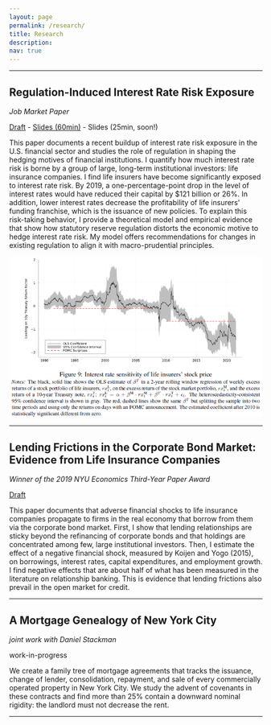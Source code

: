 ```yaml
---
layout: page
permalink: /research/
title: Research
description: 
nav: true
---
```


---

## Regulation-Induced Interest Rate Risk Exposure

<em>Job Market Paper</em>

[Draft](/assets/pdf/JMP.pdf) - [Slides (60min)](/assets/pdf/slides_NYU.pdf) - Slides (25min, soon!)

This paper documents a recent buildup of interest rate risk exposure in the U.S. financial sector and studies the role of regulation in shaping the hedging motives of financial institutions. I quantify how much interest rate risk is borne by a group of large, long-term institutional investors: life insurance companies. I find life insurers have become significantly exposed to interest rate risk. By 2019, a one-percentage-point drop in the level of interest rates would have reduced their capital by $121 billion or 26%. In addition, lower interest rates decrease the profitability of life insurers' funding franchise, which is the issuance of new policies. To explain this risk-taking behavior, I provide a theoretical model and empirical evidence that show how statutory reserve regulation distorts the economic motive to hedge interest rate risk. My model offers recommendations for changes in existing regulation to align it with macro-prudential principles.

<img src="/assets/img/Market - weekly return FOMC.png" alt="drawing" width="781"/>

---

## Lending Frictions in the Corporate Bond Market: Evidence from Life Insurance Companies

<em>Winner of the 2019 NYU Economics Third-Year Paper Award</em>

[Draft](/assets/pdf/LendingFrictions.pdf)

This paper documents that adverse financial shocks to life insurance companies propagate to firms in the real economy that borrow from them via the corporate bond market. First, I show that lending relationships are sticky beyond the refinancing of corporate bonds and that holdings are concentrated among few, large institutional investors. Then, I estimate the effect of a negative financial shock, measured by Koijen and Yogo (2015), on borrowings, interest rates, capital expenditures, and employment growth. I find negative effects that are about half of what has been measured in the literature on relationship banking. This is evidence that lending frictions also prevail in the open market for credit.

---

## A Mortgage Genealogy of New York City

<em>joint work with Daniel Stackman</em>

work-in-progress

We create a family tree of mortgage agreements that tracks the issuance, change of lender, consolidation, repayment, and sale of every commercially operated property in New York City. We study the advent of covenants in these contracts and find more than 25% contain a downward nominal rigidity: the landlord must not decrease the rent.

---
